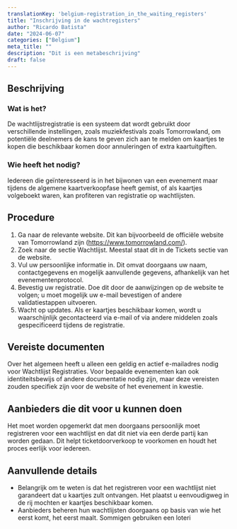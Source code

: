 ```yaml
---
translationKey: 'belgium-registration_in_the_waiting_registers'
title: "Inschrijving in de wachtregisters"
author: "Ricardo Batista"
date: "2024-06-07"
categories: ["Belgium"]
meta_title: ""
description: "Dit is een metabeschrijving"
draft: false
---
```


## Beschrijving
### Wat is het?
De wachtlijstregistratie is een systeem dat wordt gebruikt door verschillende instellingen, zoals muziekfestivals zoals Tomorrowland, om potentiële deelnemers de kans te geven zich aan te melden om kaartjes te kopen die beschikbaar komen door annuleringen of extra kaartuitgiften.

### Wie heeft het nodig?
Iedereen die geïnteresseerd is in het bijwonen van een evenement maar tijdens de algemene kaartverkoopfase heeft gemist, of als kaartjes volgeboekt waren, kan profiteren van registratie op wachtlijsten.

## Procedure
1. Ga naar de relevante website. Dit kan bijvoorbeeld de officiële website van Tomorrowland zijn (https://www.tomorrowland.com/).
2. Zoek naar de sectie Wachtlijst. Meestal staat dit in de Tickets sectie van de website.
3. Vul uw persoonlijke informatie in. Dit omvat doorgaans uw naam, contactgegevens en mogelijk aanvullende gegevens, afhankelijk van het evenementenprotocol.
4. Bevestig uw registratie. Doe dit door de aanwijzingen op de website te volgen; u moet mogelijk uw e-mail bevestigen of andere validatiestappen uitvoeren.
5. Wacht op updates. Als er kaartjes beschikbaar komen, wordt u waarschijnlijk gecontacteerd via e-mail of via andere middelen zoals gespecificeerd tijdens de registratie.

## Vereiste documenten
Over het algemeen heeft u alleen een geldig en actief e-mailadres nodig voor Wachtlijst Registraties. Voor bepaalde evenementen kan ook identiteitsbewijs of andere documentatie nodig zijn, maar deze vereisten zouden specifiek zijn voor de website of het evenement in kwestie.

## Aanbieders die dit voor u kunnen doen
Het moet worden opgemerkt dat men doorgaans persoonlijk moet registreren voor een wachtlijst en dat dit niet via een derde partij kan worden gedaan. Dit helpt ticketdoorverkoop te voorkomen en houdt het proces eerlijk voor iedereen.

## Aanvullende details
- Belangrijk om te weten is dat het registreren voor een wachtlijst niet garandeert dat u kaartjes zult ontvangen. Het plaatst u eenvoudigweg in de rij mochten er kaartjes beschikbaar komen.
- Aanbieders beheren hun wachtlijsten doorgaans op basis van wie het eerst komt, het eerst maalt. Sommigen gebruiken een loteri